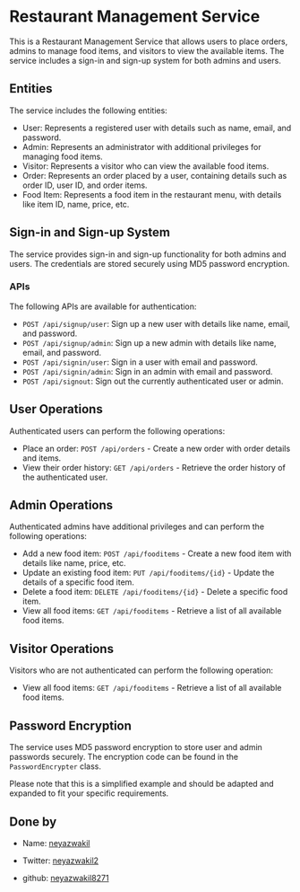 # Restaurant Management Service

This is a Restaurant Management Service that allows users to place orders, admins to manage food items, and visitors to view the available items. The service includes a sign-in and sign-up system for both admins and users.

## Entities

The service includes the following entities:

- User: Represents a registered user with details such as name, email, and password.
- Admin: Represents an administrator with additional privileges for managing food items.
- Visitor: Represents a visitor who can view the available food items.
- Order: Represents an order placed by a user, containing details such as order ID, user ID, and order items.
- Food Item: Represents a food item in the restaurant menu, with details like item ID, name, price, etc.

## Sign-in and Sign-up System

The service provides sign-in and sign-up functionality for both admins and users. The credentials are stored securely using MD5 password encryption.

### APIs

The following APIs are available for authentication:

- `POST /api/signup/user`: Sign up a new user with details like name, email, and password.
- `POST /api/signup/admin`: Sign up a new admin with details like name, email, and password.
- `POST /api/signin/user`: Sign in a user with email and password.
- `POST /api/signin/admin`: Sign in an admin with email and password.
- `POST /api/signout`: Sign out the currently authenticated user or admin.

## User Operations

Authenticated users can perform the following operations:

- Place an order: `POST /api/orders` - Create a new order with order details and items.
- View their order history: `GET /api/orders` - Retrieve the order history of the authenticated user.

## Admin Operations

Authenticated admins have additional privileges and can perform the following operations:

- Add a new food item: `POST /api/fooditems` - Create a new food item with details like name, price, etc.
- Update an existing food item: `PUT /api/fooditems/{id}` - Update the details of a specific food item.
- Delete a food item: `DELETE /api/fooditems/{id}` - Delete a specific food item.
- View all food items: `GET /api/fooditems` - Retrieve a list of all available food items.

## Visitor Operations

Visitors who are not authenticated can perform the following operation:

- View all food items: `GET /api/fooditems` - Retrieve a list of all available food items.

## Password Encryption

The service uses MD5 password encryption to store user and admin passwords securely. The encryption code can be found in the `PasswordEncrypter` class.

Please note that this is a simplified example and should be adapted and expanded to fit your specific requirements.


## Done by 

- Name: [neyazwakil](https://github.com/Neyazwakil/gitassign)

- Twitter: [neyazwakil2](https://twitter.com/your_twitter_id)
- github:  [neyazwakil8271](https://github.com/)

